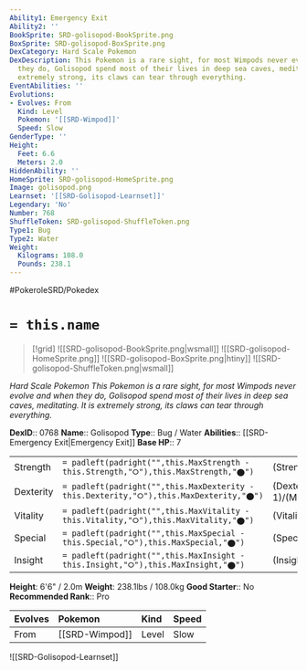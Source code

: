```yaml
---
Ability1: Emergency Exit
Ability2: ''
BookSprite: SRD-golisopod-BookSprite.png
BoxSprite: SRD-golisopod-BoxSprite.png
DexCategory: Hard Scale Pokemon
DexDescription: This Pokemon is a rare sight, for most Wimpods never evolve and when
  they do, Golisopod spend most of their lives in deep sea caves, meditating. It is
  extremely strong, its claws can tear through everything.
EventAbilities: ''
Evolutions:
- Evolves: From
  Kind: Level
  Pokemon: '[[SRD-Wimpod]]'
  Speed: Slow
GenderType: ''
Height:
  Feet: 6.6
  Meters: 2.0
HiddenAbility: ''
HomeSprite: SRD-golisopod-HomeSprite.png
Image: golisopod.png
Learnset: '[[SRD-Golisopod-Learnset]]'
Legendary: 'No'
Number: 768
ShuffleToken: SRD-golisopod-ShuffleToken.png
Type1: Bug
Type2: Water
Weight:
  Kilograms: 108.0
  Pounds: 238.1
---
```


#PokeroleSRD/Pokedex

# `= this.name`

> [!grid]
> ![[SRD-golisopod-BookSprite.png|wsmall]]
> ![[SRD-golisopod-HomeSprite.png]]
> ![[SRD-golisopod-BoxSprite.png|htiny]]
> ![[SRD-golisopod-ShuffleToken.png|wsmall]]


*Hard Scale Pokemon*
*This Pokemon is a rare sight, for most Wimpods never evolve and when they do, Golisopod spend most of their lives in deep sea caves, meditating. It is extremely strong, its claws can tear through everything.*

**DexID**:: 0768
**Name**:: Golisopod
**Type**:: Bug / Water
**Abilities**:: [[SRD-Emergency Exit|Emergency Exit]]
**Base HP**:: 7

|           |                                                                                        |                                          |
| --------- | -------------------------------------------------------------------------------------- | ---------------------------------------- |
| Strength  | `= padleft(padright("",this.MaxStrength - this.Strength,"⭘"),this.MaxStrength,"⬤")`    | (Strength::3)/(MaxStrength::7)   |
| Dexterity | `= padleft(padright("",this.MaxDexterity - this.Dexterity,"⭘"),this.MaxDexterity,"⬤")` | (Dexterity:: 1)/(MaxDexterity::3) |
| Vitality  | `= padleft(padright("",this.MaxVitality - this.Vitality,"⭘"),this.MaxVitality,"⬤")`    | (Vitality::3)/(MaxVitality::7)   |
| Special   | `= padleft(padright("",this.MaxSpecial - this.Special,"⭘"),this.MaxSpecial,"⬤")`       | (Special::2)/(MaxSpecial::4)     |
| Insight   | `= padleft(padright("",this.MaxInsight - this.Insight,"⭘"),this.MaxInsight,"⬤")`       | (Insight::2)/(MaxInsight::5)     |

**Height**: 6'6" / 2.0m
**Weight**: 238.1lbs / 108.0kg
**Good Starter**:: No
**Recommended Rank**:: Pro

| Evolves   | Pokemon        | Kind   | Speed   |
|:----------|:---------------|:-------|:--------|
| From      | [[SRD-Wimpod]] | Level  | Slow    |

![[SRD-Golisopod-Learnset]]